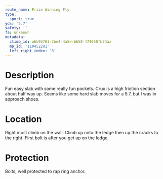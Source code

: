 ```yaml
---
route_name: Prize Winning Fly
type:
  sport: true
yds: '5.7'
safety: ''
fa: unknown
metadata:
  climb_id: a6b93761-2be4-4a5e-b658-474650fb74aa
  mp_id: '110452281'
  left_right_index: '3'
---
```

# Description
Fun easy slab with some really fun pockets. Crux is a high friction section about half way up. Seems like some hard slab moves for a 5.7, but I was in approach shoes.

# Location
Right most climb on the wall. Climb up onto the ledge then up the cracks to the right. First bolt is after you get up on the ledge.

# Protection
Bolts, well protected to rap ring anchor.
